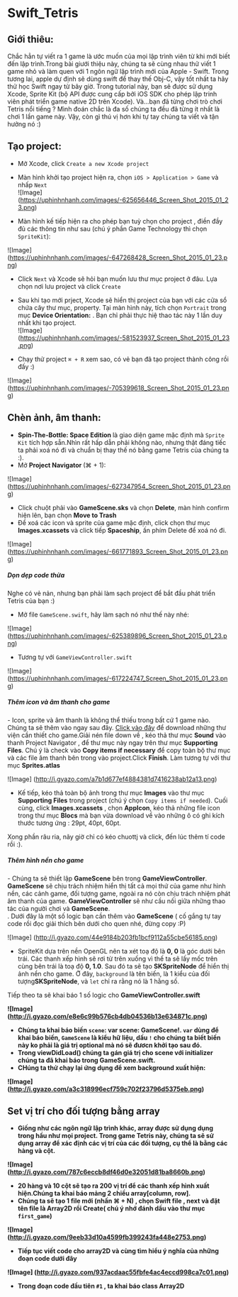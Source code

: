 Swift_Tetris
================

## Giới thiêu:
Chắc hẳn tự viết ra 1 game là ước muốn của mọi lập trình viên từ khi mới biết đến lập trình.Trong bài giưới thiệu này, chúng ta sẽ cùng nhau thử viết 1 game nhỏ và làm quen với 1 ngôn ngữ lập trình mới của Apple - Swift. Trong tương lai, apple dự định sẽ dùng swift để thay thế Obj-C, vậy tốt nhất ta hãy thử học Swift ngay từ bây giờ. Trong tutorial này, bạn sẽ được sử dụng Xcode, Sprite Kit (bộ API được cung cấp bởi iOS SDK cho phép lập trinh viên phát triển game native 2D trên Xcode). Và...bạn đã từng chơi trò chơi Tetris nổi tiếng ? Mình đoán chắc là đa số chúng ta đều đã từng ít nhất là chơi 1 lần game này. Vậy, còn gì thú vị hơn khi tự tay chúng ta viết và tận hưởng nó :)

## Tạo project:
- Mở Xcode, click `Create a new Xcode project` <br />
- Màn hình khởi tạo project hiện ra, chọn `iOS > Application > Game` và nhấp `Next`<br />
![Image]
(https://uphinhnhanh.com/images/-625656446_Screen_Shot_2015_01_23.png)

- Màn hình kế tiếp hiện ra cho phép bạn tuỳ chọn cho project , điền đầy đủ các thông tin như sau (chú ý phần Game Technology thì chọn `SpriteKit`):<br />

![Image]
(https://uphinhnhanh.com/images/-647268428_Screen_Shot_2015_01_23.png)
- Click `Next` và Xcode sẽ hỏi bạn muốn lưu thư mục project ở đâu. Lựa chọn nơi lưu project và click `Create` <br />
- Sau khi tạo mới prject, Xcode sẽ hiển thị project của bạn với các cửa sổ chứa cây thư mục, property. Tại màn hình này, tích chọn `Portrait` trong mục <b>Device Orientation:</b> . Bạn chỉ phải thực hiệ thao tác này 1 lần duy nhất khi tạo project.<br />
![Image]
(https://uphinhnhanh.com/images/-581523937_Screen_Shot_2015_01_23.png)

- Chạy thử project `⌘ + R` xem sao, có vẻ bạn đã tạo project thành công rồi đấy :) <br />

![Image]
(https://uphinhnhanh.com/images/-705399618_Screen_Shot_2015_01_23.png)


## Chèn ảnh, âm thanh:
- <b>Spin-The-Bottle: Space Edition </b> là giao diện game mặc định mà `Sprite Kit` tích hợp sẵn.Nhìn rất hấp dẫn phải không nào, nhưng thật đáng tiếc ta phải xoá nó đi và chuẩn bị thay thế nó bằng game Tetris của chúng ta :).<br />
- Mở <b> Project Navigator </b> (⌘ + 1):

![Image]
(https://uphinhnhanh.com/images/-627347954_Screen_Shot_2015_01_23.png)

- Click chuột phải vào <b>GameScene.sks</b> và chọn <b>Delete</b>, màn hình confirm hiện lên, bạn chọn <b>Move to Trash </b><br />
- Để xoá các icon và sprite của game mặc định, click chọn thư mục <b>Images.xcassets</b> và click tiếp <b>Spaceship</b>, ấn phím Delete để xoá nó đi.<br />

![Image]
(https://uphinhnhanh.com/images/-661771893_Screen_Shot_2015_01_23.png)

<h5> Dọn dẹp code thừa </h5>
Nghe có vẻ nản, nhưng bạn phải làm sạch project để bắt đầu phát triển Tetris của bạn :)

- Mở file `GameScene.swift`, hãy làm sạch nó như thế này nhé:<br />

![Image]
(https://uphinhnhanh.com/images/-625389896_Screen_Shot_2015_01_23.png)

- Tương tự với `GameViewController.swift` <br />

![Image]
 (https://uphinhnhanh.com/images/-617224747_Screen_Shot_2015_01_23.png)

<h5>Thêm icon và âm thanh cho game </h5>
- Icon, sprite và âm thanh là không thể thiếu trong bất cứ 1 game nào. Chúng ta sẽ thêm vào ngay sau đây. <a href="http://bloc-books.s3.amazonaws.com/swiftris/swiftris-assets.zip">Click vào đây</a> để download những thư viện cần thiết cho game.Giải nén file down về , kéo thả thư mục <b>Sound</b> vào thanh Project Navigator , để thư mục này ngay trên thư mục <b>Supporting Files</b>. Chú ý là check vào <b>Copy items if necessary</b> để copy toàn bộ thư mục và các file âm thanh bên trong vào project.Click <b>Finish</b>. Làm tương tự với thư mục <b>Sprites.atlas</b><br />

![Image]
(http://i.gyazo.com/a7b1d677ef4884381d7416238ab12a13.png)

- Kế tiếp, kéo thả toàn bộ ảnh trong thư mục <b>Images</b> vào thư mục <b>Supporting Files</b> trong project (chú ý chọn `Copy items if needed`). Cuối cùng, click <b>Images.xcassets</b> , chọn <b>AppIcon</b>, kéo thả những file icon trong thư mục <b>Blocs</b> mà bạn vừa download về vào những ô có ghi kích thước tương ứng : 29pt, 40pt, 60pt. <br />

Xong phần râu ria, nãy giờ chỉ có kéo chuottj và click, đến lúc thêm tí code rồi :). <br />

<h5>Thêm hình nền cho game</h5>
- Chúng ta sẽ thiết lập <b>GameScene</b> bên trong <b>GameViewController</b>. <b>GameScene</b> sẽ chịu trách nhiệm hiển thị tất cả mọi thứ của game như hình nền, các cảnh game, đối tượng game, ngoài ra nó còn chịu trách nhiệm phát âm thanh của game. <b>GameViewController</b> sẽ như cầu nối giữa những thao tác của người chơi và <b>GameScene</b>.<br />. Dưới đây là một số logic bạn cần thêm vào <b>GameScene</b> ( cố gắng tự tay code rồi đọc giải thích bên dưới cho quen nhé, đừng copy :P) <br />

![Image]
(http://i.gyazo.com/44e9184b203fb1bcf9112a55cbe56185.png)

- SpriteKit dựa trên nền OpenGL nên ta xét toạ độ là <b>0, 0</b> là góc dưới bên trái. Các thanh xếp hình sẽ rơi từ trên xuống vì thế ta sẽ lấy mốc trên cùng bên trái là toạ độ <b>0, 1.0</b>. Sau đó ta sẽ tạo <b>SKSpriteNode</b> để hiển thị ảnh nền cho game. Ở đây, `background` là tên biến, là 1 kiểu của đối tượng<b>SKSpriteNode</b>, và `let` chỉ ra rằng nó là 1 hằng số. <br />

Tiếp theo ta sẽ khai báo 1 số logic cho <b>GameViewController.swift<b/><br />

![Image]
(http://i.gyazo.com/e8e6c99b576cb4db04536b13e634871c.png)

- Chúng ta khai báo biến `scene`: <b>var scene: GameScene!</b>. `var` dùng để khai báo biến, `GameScene` là kiểu hữ liệu, dấu `!` cho chúng ta biết biến này ko phải là giá trị optional mà nó sẽ đươcn khởi tạo sau đó.<br />
- Trong <b>viewDidLoad()</b> chúng ta gán giá trị cho <b>scene</b> với initializer chúng ta đã khai báo trong <b>GameScene.swift</b>.<br />
- CHúng ta thử chạy lại ứng dụng để xem background xuất hiện:<br />

![Image]
(http://i.gyazo.com/a3c318996ecf759c702f23796d5375eb.png)

## Set vị trí cho đối tượng bằng array

- Giống như các ngôn ngữ lập trình khác, array được sử dụng dụng trong hầu như mọi project. Trong game Tetris này, chúng ta sẽ sử dụng array để xác định các vị trí của các đối tượng, cụ thể là bằng các hàng và cột.<br />

![Image]
(http://i.gyazo.com/787c6eccb8df46d0e32051d81ba8660b.png)

- 20 hàng và 10 cột sẽ tạo ra 200 vị trí để các thanh xếp hình xuất hiện.Chúng ta khai báo mảng 2 chiều <b>array[column, row]</b>.<br />
- Chúng ta sẽ tạo 1 file mới (nhấn <b> ⌘ + N) </b>, chọn Swift file , <b>next</b> và đặt tên file là Array2D rồi <b>Create</b>( chú ý nhớ đánh dấu vào thư mục `first_game`)<br />

![Image]
(http://i.gyazo.com/9eeb33d10a4599fb399243fa448e2753.png)

- Tiếp tục viết code cho array2D và cùng tìm hiểu ý nghĩa của những đoạn code dưới đây<br />

![Image]
(http://i.gyazo.com/937acdaac55fbfe4ac4eccd998ca7c01.png)

- Trong đoạn code đầu tiên `#1` , ta khai báo class <b>Array2D</b>